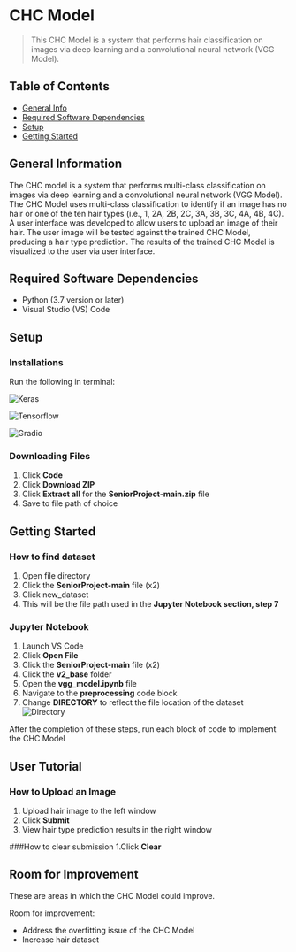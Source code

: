 # CHC Model
> This CHC Model  is a system that performs hair classification on images via deep learning and a convolutional neural network (VGG Model).

## Table of Contents
* [General Info](#general-information)
* [Required Software Dependencies](#required-software-dependencies)
* [Setup](#setup)
* [Getting Started](#getting-started)



## General Information
The CHC model is a system that performs multi-class classification on images via deep learning and
a convolutional neural network (VGG Model). The CHC Model uses multi-class classification to identify if an
image has no hair or one of the ten hair types (i.e., 1, 2A, 2B, 2C, 3A, 3B, 3C, 4A, 4B, 4C). A user interface
was developed to allow users to upload an image of their hair. The user image will be tested against the trained 
CHC Model, producing a hair type prediction. The results of the trained CHC Model is visualized to the user via 
user interface.


## Required Software Dependencies
- Python (3.7 version or later)
- Visual Studio (VS) Code




## Setup

### Installations
Run the following in terminal:


![Keras](https://github.com/znhinson/SeniorProject/blob/main/images/install_1.PNG)


![Tensorflow](https://github.com/znhinson/SeniorProject/blob/main/images/install_2.PNG)


![Gradio](https://github.com/znhinson/SeniorProject/blob/main/images/install_3.PNG)

 

### Downloading Files
1. Click **Code**
2. Click **Download ZIP**
3. Click **Extract all** for the **SeniorProject-main.zip** file
4. Save to file path of choice

## Getting Started

### How to find dataset
1. Open file directory
2. Click the **SeniorProject-main** file (x2)
3. Click new_dataset
4. This will be the file path used in the **Jupyter Notebook section, step 7**

### Jupyter Notebook
1. Launch VS Code
2. Click **Open File**
3. Click the **SeniorProject-main** file (x2)
4. Click the **v2_base** folder
5. Open the **vgg_model.ipynb** file
6. Navigate to the **preprocessing** code block
7. Change **DIRECTORY** to reflect the file location of the dataset
![Directory](https://github.com/znhinson/SeniorProject/blob/main/images/preprocess.PNG)



After the completion of these steps, run each block of code to implement the CHC Model


## User Tutorial

### How to Upload an Image
1. Upload hair image to the left window
2. Click **Submit**
3. View hair type prediction results in the right window

###How to clear submission
1.Click **Clear**

## Room for Improvement
These are areas in which the CHC Model could improve.

Room for improvement:
- Address the overfitting issue of the CHC Model
- Increase hair dataset




